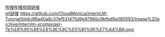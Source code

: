 [哔哩哔哩视频链接](https://www.bilibili.com/video/BV1Ci4y1z72H/?spm_id_from=333.788&vd_source=830b7af6ec25a6246b75401107901799)  
[git链接](https://github.com/InternLM/tutorial/blob/c4a5fdcffafb290fc44d9eabb249a253c8fd64a1/helloworld/hello_world.md#6-%E8%AF%BE%E5%90%8E%E4%BD%9C%E4%B8%9A)
https://github.com/CloudMonica/InternLM-Tutorial/blob/66a40a8c37ef531475d9e97960c9bfbd9a080593/Image%20archive/internlm-xcomposer-7b%E6%95%88%E6%9E%9C%E5%B1%95%E7%A4%BA.png
